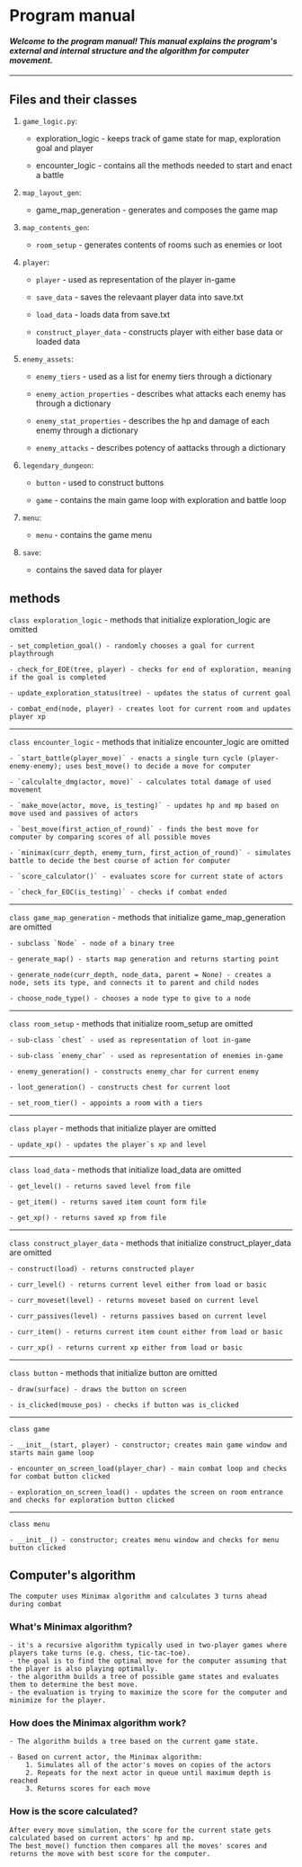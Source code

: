 # Program manual

#### _Welcome to the program manual! This manual explains the program's external and internal structure and the algorithm for computer movement._

---
## Files and their classes

1. `game_logic.py`:
    - exploration_logic - keeps track of game state for map, exploration goal and player
    
    - encounter_logic - contains all the methods needed to start and enact a battle

2. `map_layout_gen`:
    - game_map_generation - generates and composes the game map

3. `map_contents_gen`:
    - `room_setup` - generates contents of rooms such as enemies or loot

4. `player`:
    - `player` - used as representation of the player in-game

    - `save_data` - saves the relevaant player data into save.txt

    - `load_data` - loads data from save.txt

    - `construct_player_data` - constructs player with either base data or loaded data

5. `enemy_assets`:
    - `enemy_tiers` - used as a list for enemy tiers through a dictionary

    - `enemy_action_properties` - describes what attacks each enemy has through a dictionary

    - `enemy_stat_properties` - describes the hp and damage of each enemy through a dictionary

    - `enemy_attacks` - describes potency of aattacks through a dictionary

6. `legendary_dungeon`:
    - `button` - used to construct buttons

    - `game` - contains the main game loop with exploration and battle loop

7. `menu`:
    - `menu` - contains the game menu

8. `save`:
    - contains the saved data for player

## methods

`class exploration_logic` - methods that initialize exploration_logic are omitted

    - set_completion_goal() - randomly chooses a goal for current playthrough

    - check_for_EOE(tree, player) - checks for end of exploration, meaning if the goal is completed

    - update_exploration_status(tree) - updates the status of current goal

    - combat_end(node, player) - creates loot for current room and updates player xp

---
`class encounter_logic` - methods that initialize encounter_logic are omitted

    - `start_battle(player_move)` - enacts a single turn cycle (player-enemy-enemy); uses best_move() to decide a move for computer

    - `calculalte_dmg(actor, move)` - calculates total damage of used movement

    - `make_move(actor, move, is_testing)` - updates hp and mp based on move used and passives of actors

    - `best_move(first_action_of_round)` - finds the best move for computer by comparing scores of all possible moves

    - `minimax(curr_depth, enemy_turn, first_action_of_round)` - simulates battle to decide the best course of action for computer

    - `score_calculator()` - evaluates score for current state of actors

    - `check_for_EOC(is_testing)` - checks if combat ended

---
`class game_map_generation` - methods that initialize game_map_generation are omitted

    - subclass `Node` - node of a binary tree

    - generate_map() - starts map generation and returns starting point

    - generate_node(curr_depth, node_data, parent = None) - creates a node, sets its type, and connects it to parent and child nodes

    - choose_node_type() - chooses a node type to give to a node

---
`class room_setup` - methods that initialize room_setup are omitted

    - sub-class `chest` - used as representation of loot in-game

    - sub-class `enemy_char` - used as representation of enemies in-game

    - enemy_generation() - constructs enemy_char for current enemy

    - loot_generation() - constructs chest for current loot

    - set_room_tier() - appoints a room with a tiers

---
`class player` - methods that initialize player are omitted

    - update_xp() - updates the player`s xp and level

---
`class load_data` - methods that initialize load_data are omitted

    - get_level() - returns saved level from file

    - get_item() - returns saved item count form file

    - get_xp() - returns saved xp from file

---
`class construct_player_data` - methods that initialize construct_player_data are omitted

    - construct(load) - returns constructed player

    - curr_level() - returns current level either from load or basic

    - curr_moveset(level) - returns moveset based on current level

    - curr_passives(level) - returns passives based on current level

    - curr_item() - returns current item count either from load or basic

    - curr_xp() - returns current xp either from load or basic

---
`class button` - methods that initialize button are omitted

    - draw(surface) - draws the button on screen

    - is_clicked(mouse_pos) - checks if button was is_clicked

---
`class game`

    - __init__(start, player) - constructor; creates main game window and starts main game loop

    - encounter_on_screen_load(player_char) - main combat loop and checks for combat button clicked

    - exploration_on_screen_load() - updates the screen on room entrance and checks for exploration button clicked

---
`class menu`

    - __init__() - constructor; creates menu window and checks for menu button clicked


## Computer's algorithm
```
The computer uses Minimax algorithm and calculates 3 turns ahead during combat
```
### What's Minimax algorithm?
```
- it's a recursive algorithm typically used in two-player games where players take turns (e.g. chess, tic-tac-toe).
- the goal is to find the optimal move for the computer assuming that the player is also playing optimally.
- the algorithm builds a tree of possible game states and evaluates them to determine the best move.
- the evaluation is trying to maximize the score for the computer and minimize for the player. 
```
### How does the Minimax algorithm work?
```
- The algorithm builds a tree based on the current game state.

- Based on current actor, the Minimax algorithm:
    1. Simulates all of the actor's moves on copies of the actors
    2. Repeats for the next actor in queue until maximum depth is reached
    3. Returns scores for each move
```
### How is the score calculated?
```
After every move simulation, the score for the current state gets calculated based on current actors' hp and mp.
The best_move() function then compares all the moves' scores and returns the move with best score for the computer.
```